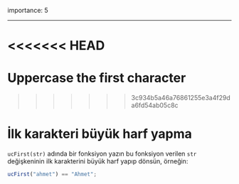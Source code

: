importance: 5

---

<<<<<<< HEAD
=======
# Uppercase the first character
>>>>>>> 3c934b5a46a76861255e3a4f29da6fd54ab05c8c

# İlk karakteri büyük harf yapma

`ucFirst(str)` adında bir fonksiyon yazın bu fonksiyon verilen `str` değişkeninin ilk karakterini büyük harf yapıp dönsün, örneğin:

```js
ucFirst("ahmet") == "Ahmet";
```
